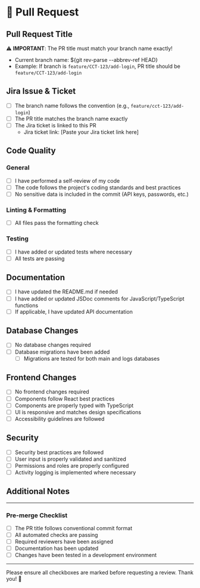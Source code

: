 # 🚀 Pull Request

## Pull Request Title

⚠️ **IMPORTANT**: The PR title must match your branch name exactly!

- Current branch name: ${git rev-parse --abbrev-ref HEAD}
- Example: If branch is `feature/CCT-123/add-login`, PR title should be `feature/CCT-123/add-login`

## Jira Issue & Ticket

- [ ] The branch name follows the convention (e.g., `feature/cct-123/add-login`)
- [ ] The PR title matches the branch name exactly
- [ ] The Jira ticket is linked to this PR
  - Jira ticket link: [Paste your Jira ticket link here]

## Code Quality

### General

- [ ] I have performed a self-review of my code
- [ ] The code follows the project's coding standards and best practices
- [ ] No sensitive data is included in the commit (API keys, passwords, etc.)

### Linting & Formatting

- [ ] All files pass the formatting check

### Testing

- [ ] I have added or updated tests where necessary
- [ ] All tests are passing

## Documentation

- [ ] I have updated the README.md if needed
- [ ] I have added or updated JSDoc comments for JavaScript/TypeScript functions
- [ ] If applicable, I have updated API documentation

## Database Changes

- [ ] No database changes required
- [ ] Database migrations have been added
  - [ ] Migrations are tested for both main and logs databases

## Frontend Changes

- [ ] No frontend changes required
- [ ] Components follow React best practices
- [ ] Components are properly typed with TypeScript
- [ ] UI is responsive and matches design specifications
- [ ] Accessibility guidelines are followed

## Security

- [ ] Security best practices are followed
- [ ] User input is properly validated and sanitized
- [ ] Permissions and roles are properly configured
- [ ] Activity logging is implemented where necessary

## Additional Notes

<!-- Add any additional information that would be helpful for reviewers -->

---

### Pre-merge Checklist

- [ ] The PR title follows conventional commit format
- [ ] All automated checks are passing
- [ ] Required reviewers have been assigned
- [ ] Documentation has been updated
- [ ] Changes have been tested in a development environment

---

Please ensure all checkboxes are marked before requesting a review. Thank you! 🙏
